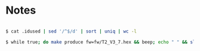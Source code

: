 
Notes
======


```bash

$ cat .idused | sed '/^$/d' | sort | uniq | wc -l

```


```bash
$ while true; do make produce fw=fw/T2_V3_7.hex && beep; echo " " && sleep 4; done

```

